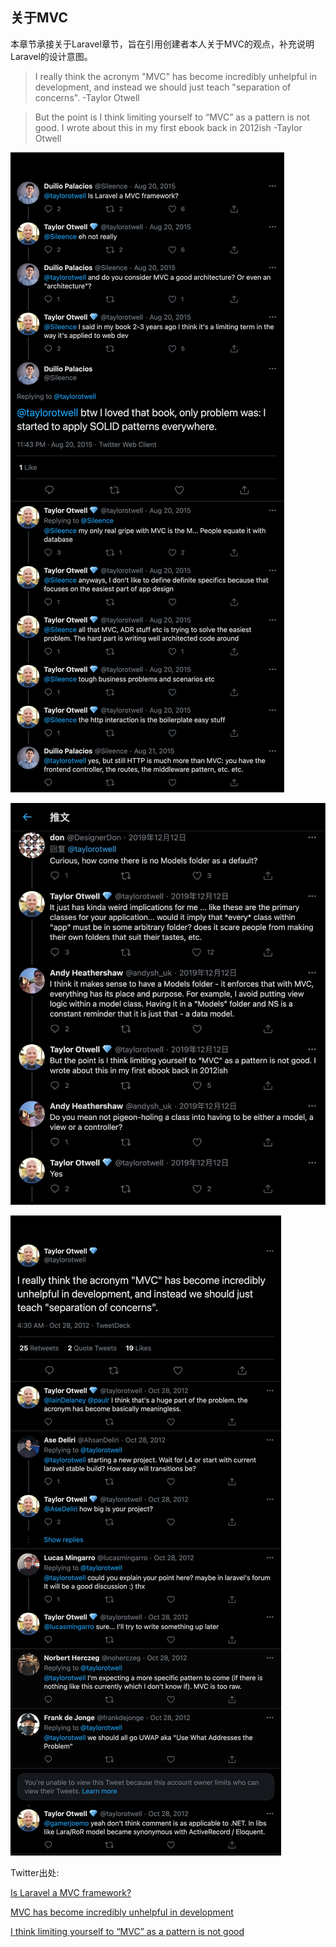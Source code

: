 ## 关于MVC

本章节承接关于Laravel章节，旨在引用创建者本人关于MVC的观点，补充说明Laravel的设计意图。

> I really think the acronym "MVC" has become incredibly unhelpful in development, and instead we should just teach "separation of concerns".
> -Taylor Otwell

> But the point is I think limiting yourself to “MVC” as a pattern is not good. I wrote about this in my first ebook back in 2012ish
> -Taylor Otwell


![](Taylor-Otwell-MVC0.png)

![](Taylor-Otwell-MVC1.jpeg)

![](Taylor-Otwell-MVC2.png)


Twitter出处:

<a href="https://twitter.com/Sileence/status/634390267966173184" target="_blank">Is Laravel a MVC framework?</a>

<a href="https://twitter.com/taylorotwell/status/262290285499936768" target="_blank">MVC has become incredibly unhelpful in development</a>

<a href="https://twitter.com/taylorotwell/status/1204882498230116353" target="_blank">I think limiting yourself to “MVC” as a pattern is not good</a>



